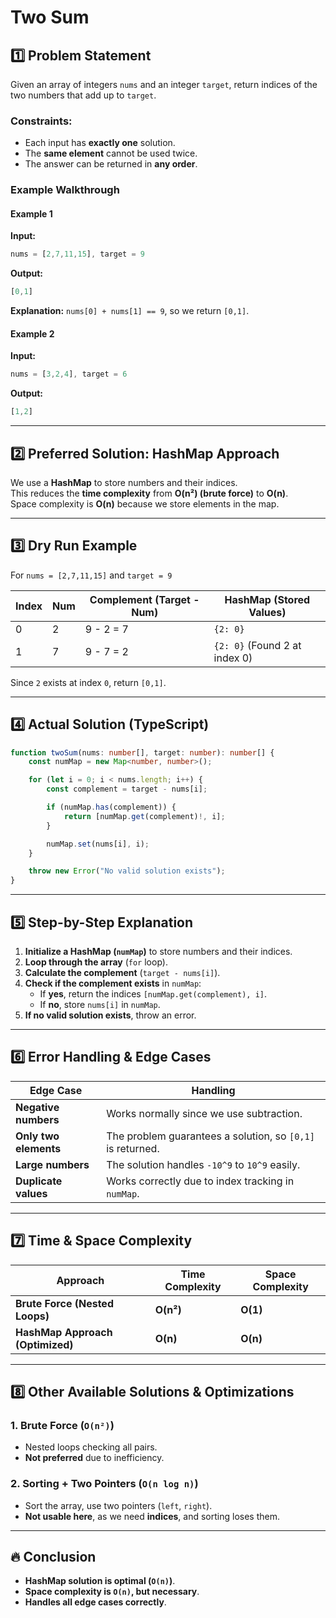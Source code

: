 # Two Sum  

## 1️⃣ Problem Statement  
Given an array of integers `nums` and an integer `target`, return indices of the two numbers that add up to `target`.  

### **Constraints:**  
- Each input has **exactly one** solution.  
- The **same element** cannot be used twice.  
- The answer can be returned in **any order**.  

### **Example Walkthrough**  
#### **Example 1**  
**Input:**  
```ts
nums = [2,7,11,15], target = 9
```  
**Output:**  
```ts
[0,1]
```  
**Explanation:** `nums[0] + nums[1] == 9`, so we return `[0,1]`.  

#### **Example 2**  
**Input:**  
```ts
nums = [3,2,4], target = 6
```  
**Output:**  
```ts
[1,2]
```  

---

## 2️⃣ Preferred Solution: HashMap Approach  
We use a **HashMap** to store numbers and their indices.  
This reduces the **time complexity** from **O(n²) (brute force)** to **O(n)**.  
Space complexity is **O(n)** because we store elements in the map.  

---

## 3️⃣ Dry Run Example  

For `nums = [2,7,11,15]` and `target = 9`  

| Index | Num  | Complement (Target - Num) | HashMap (Stored Values) |
|--------|------|--------------------------|-------------------------|
| 0      | 2    | 9 - 2 = 7                | `{2: 0}`               |
| 1      | 7    | 9 - 7 = 2                | `{2: 0}` (Found 2 at index 0) |

Since `2` exists at index `0`, return `[0,1]`.

---

## 4️⃣ Actual Solution (TypeScript)  
```ts
function twoSum(nums: number[], target: number): number[] {
    const numMap = new Map<number, number>();

    for (let i = 0; i < nums.length; i++) {
        const complement = target - nums[i];

        if (numMap.has(complement)) {
            return [numMap.get(complement)!, i];
        }

        numMap.set(nums[i], i);
    }

    throw new Error("No valid solution exists");
}
```  

---

## 5️⃣ Step-by-Step Explanation  
1. **Initialize a HashMap (`numMap`)** to store numbers and their indices.  
2. **Loop through the array** (`for` loop).  
3. **Calculate the complement** (`target - nums[i]`).  
4. **Check if the complement exists** in `numMap`:  
   - If **yes**, return the indices `[numMap.get(complement), i]`.  
   - If **no**, store `nums[i]` in `numMap`.  
5. **If no valid solution exists**, throw an error.  

---

## 6️⃣ Error Handling & Edge Cases  
| Edge Case | Handling |
|-----------|---------|
| **Negative numbers** | Works normally since we use subtraction. |
| **Only two elements** | The problem guarantees a solution, so `[0,1]` is returned. |
| **Large numbers** | The solution handles `-10^9` to `10^9` easily. |
| **Duplicate values** | Works correctly due to index tracking in `numMap`. |

---

## 7️⃣ Time & Space Complexity  
| Approach | Time Complexity | Space Complexity |
|----------|---------------|----------------|
| **Brute Force (Nested Loops)** | **O(n²)** | **O(1)** |
| **HashMap Approach (Optimized)** | **O(n)** | **O(n)** |

---

## 8️⃣ Other Available Solutions & Optimizations  
### **1. Brute Force (`O(n²)`)**  
   - Nested loops checking all pairs.  
   - **Not preferred** due to inefficiency.  

### **2. Sorting + Two Pointers (`O(n log n)`)**  
   - Sort the array, use two pointers (`left`, `right`).  
   - **Not usable here**, as we need **indices**, and sorting loses them.  

---

## 🔥 Conclusion  
- **HashMap solution is optimal (`O(n)`)**.  
- **Space complexity is `O(n)`, but necessary**.  
- **Handles all edge cases correctly**.  
